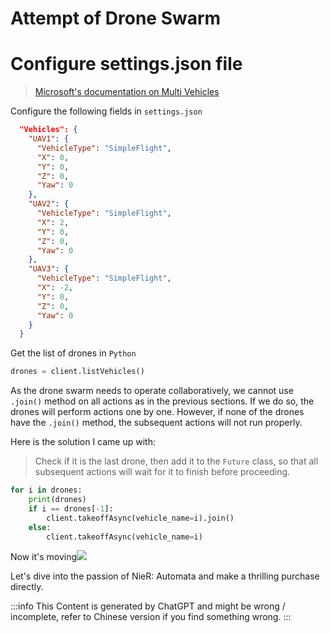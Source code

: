 # Attempt of Drone Swarm

# Configure settings.json file

> [Microsoft's documentation on Multi Vehicles](https://microsoft.github.io/AirSim/multi_vehicle/)

Configure the following fields in `settings.json`

<!--truncate-->

```json
  "Vehicles": {
    "UAV1": {
      "VehicleType": "SimpleFlight",
      "X": 0,
      "Y": 0,
      "Z": 0,
      "Yaw": 0
    },
    "UAV2": {
      "VehicleType": "SimpleFlight",
      "X": 2,
      "Y": 0,
      "Z": 0,
      "Yaw": 0
    },
    "UAV3": {
      "VehicleType": "SimpleFlight",
      "X": -2,
      "Y": 0,
      "Z": 0,
      "Yaw": 0
    }
  }
```

Get the list of drones in `Python`

```python
drones = client.listVehicles()
```

As the drone swarm needs to operate collaboratively, we cannot use `.join()` method on all actions as in the previous sections. If we do so, the drones will perform actions one by one. However, if none of the drones have the `.join()` method, the subsequent actions will not run properly.

Here is the solution I came up with:

> Check if it is the last drone, then add it to the `Future` class, so that all subsequent actions will wait for it to finish before proceeding.

```python
for i in drones:
    print(drones)
    if i == drones[-1]:
        client.takeoffAsync(vehicle_name=i).join()
    else:
        client.takeoffAsync(vehicle_name=i)
```

Now it's moving![](https://oss.nova.gal/img/20210930153706.png)

Let's dive into the passion of NieR: Automata and make a thrilling purchase directly.

:::info
This Content is generated by ChatGPT and might be wrong / incomplete, refer to Chinese version if you find something wrong.
:::

<!-- AI -->
